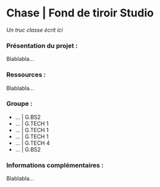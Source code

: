 # Chase | Fond de tiroir Studio
*Un truc classe écrit ici*

### Présentation du projet :

Blablabla...

### Ressources : 

Blablabla...

### Groupe :
 - ... | G.BS2
 - ... | G.TECH 1
 - ... | G.TECH 1
 - ... | G.TECH 1
 - ... | G.TECH 4
 - ... | G.BS2

### Informations complémentaires :

Blablabla...
